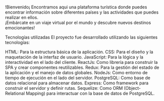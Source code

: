 !Bienvenido¡
Encontramos aqui una plataforma turística donde puedes encontrar información sobre diferentes países y las actividades que puedes realizar en ellos.   
¡Embárcate en un viaje virtual por el mundo y descubre nuevos destinos emocionantes!

Tecnologías utilizadas
El proyecto fue desarrollado utilizando las siguientes tecnologías:

HTML:  Para la estructura básica de la aplicación.
CSS: Para el diseño y la maquetación de la interfaz de usuario.
JavaScript: Para la lógica y la interactividad en el lado del cliente.
ReactJs: Como librería para construir la SPA y crear componentes reutilizables.
Redux: Para la gestión del estado de la aplicación y el manejo de datos globales.
NodeJs: Como entorno de tiempo de ejecución en el lado del servidor.
PostgreSQL: Como base de datos relacional para almacenar datos.
Express: Como framework para construir el servidor y definir rutas.
Sequelize: Como ORM (Object-Relational Mapping) para interactuar con la base de datos de PostgreSQL.
